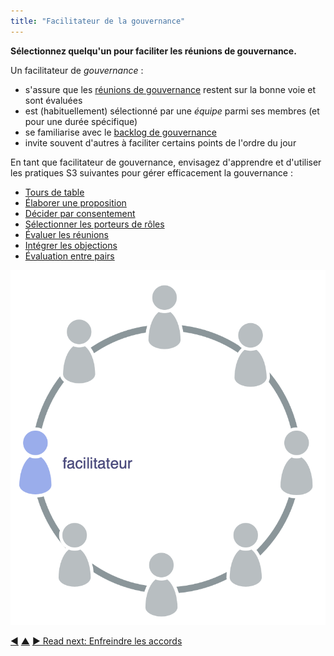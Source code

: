 ```yaml
---
title: "Facilitateur de la gouvernance"
---
```



<strong>Sélectionnez quelqu'un pour faciliter les réunions de gouvernance.</strong>

Un facilitateur de <dfn data-info="Gouvernance: Le processus de fixer des objectifs et de prendre et de modifier des décisions qui guident les gens pour les atteindre.">gouvernance</dfn> :

- s'assure que les [réunions de gouvernance](governance-meeting.html) restent sur la bonne voie et sont évaluées
- est (habituellement) sélectionné par une <dfn data-info="Équipe: Un groupe de personnes qui collaborent vers un driver commun (ou un objectif). Généralement, une équipe fait partie d'une organisation, ou est formée pour la collaboration entre plusieurs organisations.">équipe</dfn> parmi ses membres (et pour une durée spécifique)
- se familiarise avec le [backlog de gouvernance](governance-backlog.html)
- invite souvent d'autres à faciliter certains points de l'ordre du jour

En tant que facilitateur de gouvernance, envisagez d'apprendre et d'utiliser les pratiques S3 suivantes pour gérer efficacement la gouvernance :

- [Tours de table](rounds.html)
- [Élaborer une proposition](proposal-forming.html)
- [Décider par consentement](consent-decision-making.html)
- [Sélectionner les porteurs de rôles](role-selection.html)
- [Évaluer les réunions](evaluate-meetings.html)
- [Intégrer les objections](resolve-objections.html)
- [Évaluation entre pairs](peer-review.html)

![Le facilitateur de gouvernance est typiquement membre de l'équipe](img/circle/facilitator.png)

<div class="bottom-nav">
<a href="agree-on-values.html" title="Back to: S&apos;entendre sur les valeurs">◀</a> <a href="enablers-of-collaboration.html" title="Up: Catalyser la collaboration">▲</a> <a href="breaking-agreements.html" title="">▶ Read next: Enfreindre les accords</a>
</div>


<script type="text/javascript">
Mousetrap.bind('g n', function() {
    window.location.href = 'breaking-agreements.html';
    return false;
});
</script>

